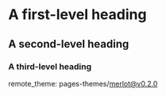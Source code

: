 # A first-level heading
## A second-level heading
### A third-level heading
remote_theme: pages-themes/merlot@v0.2.0
